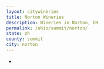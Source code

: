 ```yaml
---
layout: citywineries
title: Norton Wineries
description: Wineries in Norton, OH
permalink: /ohio/summit/norton/
state: oh
county: summit
city: norton
---
```

-
